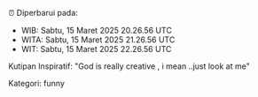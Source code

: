 ⏰ Diperbarui pada:
- WIB: Sabtu, 15 Maret 2025 20.26.56 UTC
- WITA: Sabtu, 15 Maret 2025 21.26.56 UTC
- WIT: Sabtu, 15 Maret 2025 22.26.56 UTC

Kutipan Inspiratif:
"God is really creative , i mean ..just look at me"


Kategori: funny

